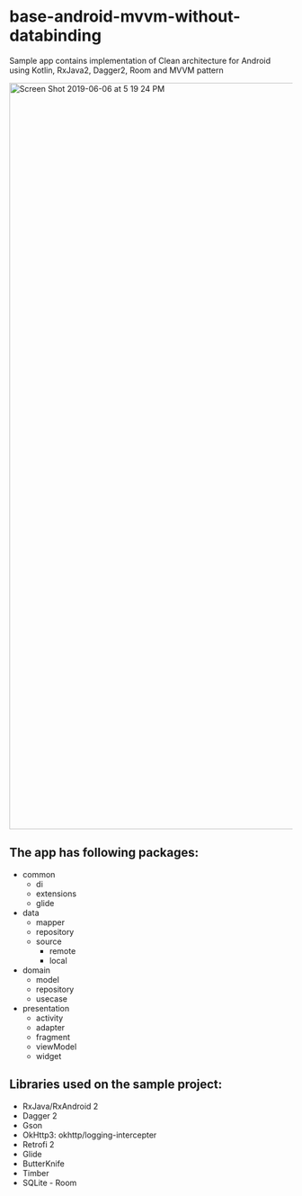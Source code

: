 # base-android-mvvm-without-databinding

Sample app contains implementation of Clean architecture for Android using Kotlin, RxJava2, Dagger2, Room and MVVM pattern

<img width="1327" alt="Screen Shot 2019-06-06 at 5 19 24 PM" src="https://user-images.githubusercontent.com/21165754/59025871-52a0ba00-887f-11e9-8185-ad5ba8f4ab99.png">

## The app has following packages:
* common
  * di
  * extensions
  * glide
* data
  * mapper
  * repository
  * source
    * remote
    * local
* domain
  * model
  * repository
  * usecase
* presentation
  * activity
  * adapter
  * fragment
  * viewModel
  * widget
  
## Libraries used on the sample project:
  * RxJava/RxAndroid 2
  * Dagger 2
  * Gson
  * OkHttp3: okhttp/logging-intercepter
  * Retrofi 2
  * Glide
  * ButterKnife
  * Timber
  * SQLite - Room

